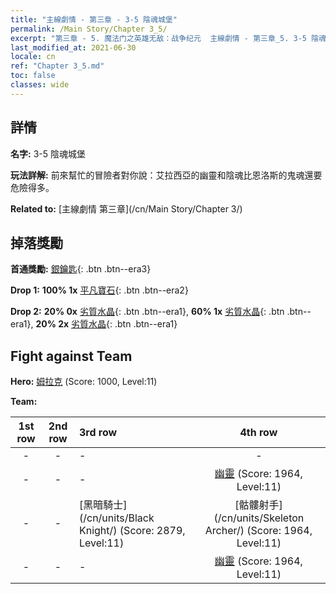 ```yaml
---
title: "主線劇情 - 第三章 - 3-5 陰魂城堡"
permalink: /Main Story/Chapter 3_5/
excerpt: "第三章 - 5. 魔法门之英雄无敌：战争纪元  主線劇情 - 第三章_5. 3-5 陰魂城堡"
last_modified_at: 2021-06-30
locale: cn
ref: "Chapter 3_5.md"
toc: false
classes: wide
---
```


## 詳情

 **名字:** 3-5 陰魂城堡

 **玩法詳解:** 前來幫忙的冒險者對你說：艾拉西亞的幽靈和陰魂比恩洛斯的鬼魂還要危險得多。

 **Related to:** [主線劇情 第三章](/cn/Main Story/Chapter 3/)

## 掉落獎勵

 **首通獎勵:** [銀鑰匙](/cn/Items/con_693/){: .btn .btn--era3}

 **Drop 1:** **100% 1x** [平凡寶石](/cn/Items/mat_10/){: .btn .btn--era2}

 **Drop 2:** **20% 0x** [劣質水晶](/cn/Items/mat_5/){: .btn .btn--era1}, **60% 1x** [劣質水晶](/cn/Items/mat_5/){: .btn .btn--era1}, **20% 2x** [劣質水晶](/cn/Items/mat_5/){: .btn .btn--era1}


## Fight against Team
 **Hero:** [姆拉克](/cn/heroes/Mullich/) (Score: 1000, Level:11)

 **Team:**


  | 1st row | 2nd row | 3rd row | 4th row |
  |:----:|:----:|:----|:----:|
  | - | - | - | - |
  | - | - | - | [幽靈](/cn/units/Wight/) (Score: 1964, Level:11)  |
  | - | - | [黑暗騎士](/cn/units/Black Knight/) (Score: 2879, Level:11)  | [骷髏射手](/cn/units/Skeleton Archer/) (Score: 1964, Level:11)  |
  | - | - | - | [幽靈](/cn/units/Wight/) (Score: 1964, Level:11)  |


